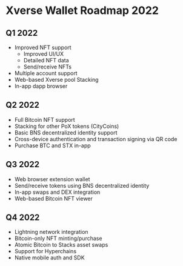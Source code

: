 # Xverse Wallet Roadmap 2022

## Q1 2022
- Improved NFT support
    - Improved UI/UX
    - Detailed NFT data
    - Send/receive NFTs
- Multiple account support
- Web-based Xverse pool Stacking
- In-app dapp browser

## Q2 2022
- Full Bitcoin NFT support
- Stacking for other PoX tokens (CityCoins)
- Basic BNS decentralized identity support
- Cross-device authentication and transaction signing via QR code
- Purchase BTC and STX in-app

## Q3 2022
- Web browser extension wallet
- Send/receive tokens using BNS decentralized identity
- In-app swaps and DEX integration
- Web-based Bitcoin NFT viewer

## Q4 2022
- Lightning network integration
- Bitcoin-only NFT minting/purchase
- Atomic Bitcoin to Stacks asset swaps
- Support for Hyperchains
- Native mobile auth and SDK
